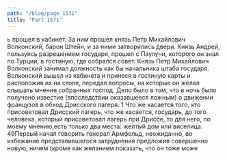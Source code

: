 ```yaml
---
path: "/blog/page_1571"
title: "Part 1571"
---
```


ь прошел в кабинет. За ним прошел князь Петр Михайлович Волконский, барон Штейн, и за ними затворились двери. Князь Андрей, пользуясь разрешением государя, прошел с Паулучи, которого он знал по Турции, в гостиную, где собрался совет.
Князь Петр Михайлович Волконский занимал должность как бы начальника штаба государя. Волконский вышел из кабинета и принеся в гостиную карты и расположив их на столе, передал вопросы, на которые он желал слышать мнение собранных господ. Дело было в том, что в ночь было получено известие (впоследствии оказавшееся ложным) о движении французов в обход Дрисского лагеря.
1 Что же касается того, кто присоветовал Дрисский лагерь, что же касается, государь, до того человека, который присоветовал лагерь при 
Дриссе, то для него, по моему мнению,есть только два места: желтый дом или виселица.
49Первый начал говорить генерал Армфельд, неожиданно, во избежание представившегося затруднения предложив совершенно новую, ничем (кроме как желанием показать, что он тоже може
